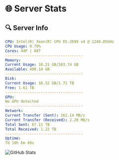 # 🌐 Server Stats
## 🔍 Server Info
```yaml
CPU: Intel(R) Xeon(R) CPU E5-2699 v4 @ 1240.85GHz
CPU Usage: 0.70%
Cores: 44P | 88T
-----------------------------------
Memory:
Current Usage: 10.21 GB/503.74 GB
Available: 490.14 GB
-----------------------------------
Disk:
Current Usage: 18.52 GB/1.71 TB
Free: 1.61 TB
-----------------------------------
GPU:
No GPU detected
-----------------------------------
Network:
Current Transfer (Sent): 161.14 MB/s
Current Transfer (Received): 2.20 MB/s
Total Sent: 67.11 TB
Total Received: 1.22 TB
-----------------------------------
Uptime:
7d 10h 6m 49s
```
![GitHub Stats](https://img.shields.io/badge/Updated-2025-02-15_08:50:07-blue)